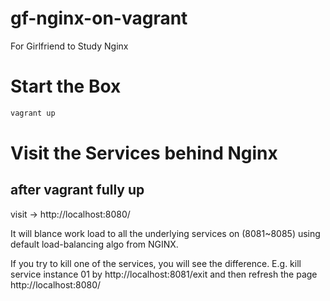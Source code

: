 # gf-nginx-on-vagrant
For Girlfriend to Study Nginx


# Start the Box

```bash
vagrant up

```

# Visit the Services behind Nginx

## after vagrant fully up
visit -> http://localhost:8080/

It will blance work load to all the underlying services on (8081~8085) using default load-balancing algo from NGINX.

If you try to kill one of the services, you will see the difference.
E.g. kill service instance 01 by http://localhost:8081/exit and then refresh the page http://localhost:8080/
